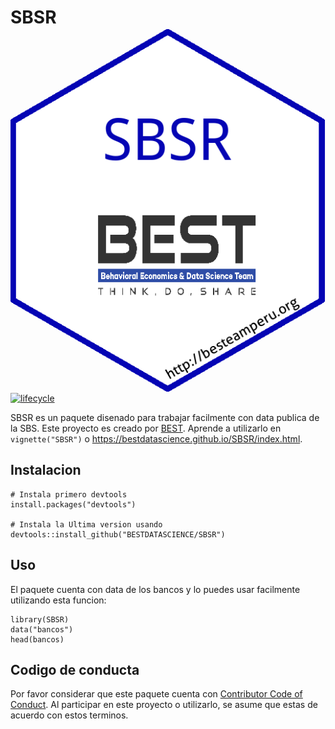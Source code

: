 <!-- README.md is generated from README.Rmd. Please edit that file -->
SBSR <img src="man/figures/SBSR.png" align="right" />
=====================================================

[![lifecycle](https://img.shields.io/badge/lifecycle-maturing-blue.svg)](https://www.tidyverse.org/lifecycle/#maturing)

SBSR es un paquete disenado para trabajar facilmente con data publica de
la SBS. Este proyecto es creado por [BEST](http://besteamperu.org).
Aprende a utilizarlo en `vignette("SBSR")` o
<https://bestdatascience.github.io/SBSR/index.html>.

Instalacion
-----------

    # Instala primero devtools
    install.packages("devtools")

    # Instala la Ultima version usando
    devtools::install_github("BESTDATASCIENCE/SBSR")

Uso
---

El paquete cuenta con data de los bancos y lo puedes usar facilmente
utilizando esta funcion:

    library(SBSR)
    data("bancos")
    head(bancos)

Codigo de conducta
------------------

Por favor considerar que este paquete cuenta con [Contributor Code of
Conduct](CODE_OF_CONDUCT.md). Al participar en este proyecto o
utilizarlo, se asume que estas de acuerdo con estos terminos.
